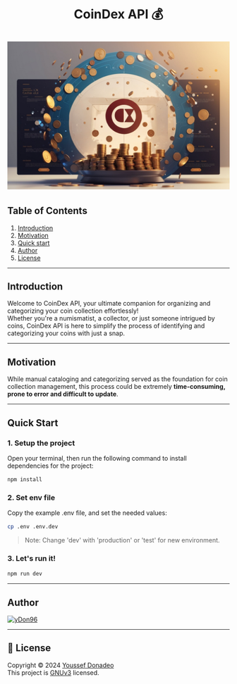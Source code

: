 <h1 align="center">
    CoinDex API 💰
    <br />
    <br />
    <img src="resources/Banner.png" alt="Banner">
</h1>


## Table of Contents

1. [Introduction](#introduction)
2. [Motivation](#motivation)
3. [Quick start](#quick-start)
4. [Author](#author)
5. [License](#license)
---
## Introduction

Welcome to CoinDex API, your ultimate companion for organizing and categorizing 
your coin collection effortlessly! \
Whether you're a numismatist, a collector, or just someone intrigued by coins, CoinDex API is here 
to simplify the process of identifying and categorizing your coins with just a snap.

---
## Motivation

While manual cataloging and categorizing served as the foundation 
for coin collection management, this process could be extremely **time-consuming, prone to error 
and difficult to update**.


---
## Quick Start

### 1. Setup the project

Open your terminal, then run the following command to install dependencies for the project:

```bash
npm install
```

### 2. Set env file

Copy the example .env file, and set the needed values:
```bash
cp .env .env.dev
```

> Note: Change 'dev' with 'production' or 'test' for new environment.

### 3. Let's run it!

```bash
npm run dev
```

---
## Author

[![yDon96](https://images.weserv.nl/?url=https://github.com/yDon96.png?v=4&h=60&w=60&fit=cover&mask=circle&maxage=7d)](https://github.com/yDon96)

---
## 📝 License

Copyright © 2024 [Youssef Donadeo](https://github.com/yDon96)<br/>
This project is [GNUv3]() licensed.
